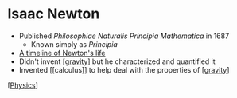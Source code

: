 # Isaac Newton

- Published _Philosophiae Naturalis Principia Mathematica_ in 1687
  - Known simply as _Principia_
- [A timeline of Newton's life](https://www.bbc.co.uk/teach/isaac-newton-the-man-who-discovered-gravity/zh8792p)
- Didn't invent [[gravity]] but he characterized and quantified it
- Invented [[calculus]] to help deal with the properties of [[gravity]]

[[Physics]]

[//begin]: # "Autogenerated link references for markdown compatibility"
[gravity]: gravity "Gravity"
[gravity]: gravity "Gravity"
[Physics]: physics "Physics"
[//end]: # "Autogenerated link references"
